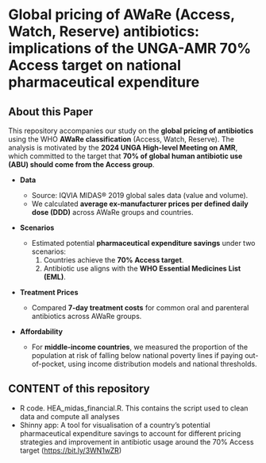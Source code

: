# Global pricing of AWaRe (Access, Watch, Reserve) antibiotics: implications of the UNGA-AMR 70% Access target on national pharmaceutical expenditure

## About this Paper  
This repository accompanies our study on the **global pricing of antibiotics** using the WHO **AWaRe classification** (Access, Watch, Reserve). The analysis is motivated by the **2024 UNGA High-level Meeting on AMR**, which committed to the target that **70% of global human antibiotic use (ABU) should come from the Access group**.  

- **Data**  
  - Source: IQVIA MIDAS® 2019 global sales data (value and volume).  
  - We calculated **average ex-manufacturer prices per defined daily dose (DDD)** across AWaRe groups and countries.  

- **Scenarios**  
  - Estimated potential **pharmaceutical expenditure savings** under two scenarios:  
    1. Countries achieve the **70% Access target**.  
    2. Antibiotic use aligns with the **WHO Essential Medicines List (EML)**.  

- **Treatment Prices**  
  - Compared **7-day treatment costs** for common oral and parenteral antibiotics across AWaRe groups.  

- **Affordability**  
  - For **middle-income countries**, we measured the proportion of the population at risk of falling below national poverty lines if paying out-of-pocket, using income distribution models and national thresholds.  

## CONTENT of this repository

- R code. HEA_midas_financial.R. This contains the script used to clean data and compute all analyses
- Shinny app: A tool for visualisation of a country’s potential pharmaceutical expenditure savings to account for different pricing strategies and improvement in antibiotic usage around the 70% Access target (https://bit.ly/3WN1wZR)
